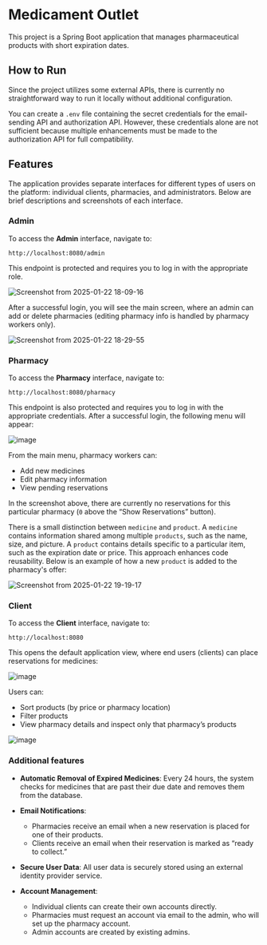 # Medicament Outlet

This project is a Spring Boot application that manages pharmaceutical products with short expiration dates.

## How to Run
Since the project utilizes some external APIs, there is currently no straightforward way to run it locally without additional configuration.

You can create a `.env` file containing the secret credentials for the email-sending API and authorization API. However, these credentials alone are not sufficient because multiple enhancements must be made to the authorization API for full compatibility.

## Features

The application provides separate interfaces for different types of users on the platform: individual clients, pharmacies, and administrators. Below are brief descriptions and screenshots of each interface.

### Admin

To access the **Admin** interface, navigate to:

    http://localhost:8080/admin

This endpoint is protected and requires you to log in with the appropriate role.

![Screenshot from 2025-01-22 18-09-16](https://github.com/user-attachments/assets/7534f609-7134-4652-9520-1c74ea34d53f)

After a successful login, you will see the main screen, where an admin can add or delete pharmacies (editing pharmacy info is handled by pharmacy workers only).

![Screenshot from 2025-01-22 18-29-55](https://github.com/user-attachments/assets/c529736a-6791-4474-b98a-68b55da74f29)

### Pharmacy

To access the **Pharmacy** interface, navigate to:

    http://localhost:8080/pharmacy
    
This endpoint is also protected and requires you to log in with the appropriate credentials. After a successful login, the following menu will appear:

![image](https://github.com/user-attachments/assets/58cba6a6-5cc3-4d86-ab6b-8123b8f951c6)

From the main menu, pharmacy workers can:

- Add new medicines
- Edit pharmacy information
- View pending reservations

In the screenshot above, there are currently no reservations for this particular pharmacy (`0` above the “Show Reservations” button).

There is a small distinction between `medicine` and `product`. A `medicine` contains information shared among multiple `products`, such as the name, size, and picture. A `product` contains details specific to a particular item, such as the expiration date or price. This approach enhances code reusability. Below is an example of how a new `product` is added to the pharmacy's offer:

![Screenshot from 2025-01-22 19-19-17](https://github.com/user-attachments/assets/6fbbda82-5016-4608-98f5-b07ca3132727)


### Client

To access the **Client** interface, navigate to:

    http://localhost:8080

This opens the default application view, where end users (clients) can place reservations for medicines:

![image](https://github.com/user-attachments/assets/db94e43d-ad3f-427e-9699-4976bf41aef5)

Users can:

- Sort products (by price or pharmacy location)
- Filter products
- View pharmacy details and inspect only that pharmacy’s products

![image](https://github.com/user-attachments/assets/47ff4877-ef2e-4c8e-98e2-3a5d0174f58f)

### Additional features

- **Automatic Removal of Expired Medicines**: Every 24 hours, the system checks for medicines that are past their due date and removes them from the database.
- **Email Notifications**:

    - Pharmacies receive an email when a new reservation is placed for one of their products.
    - Clients receive an email when their reservation is marked as “ready to collect.”

- **Secure User Data**: All user data is securely stored using an external identity provider service.
- **Account Management**:

    - Individual clients can create their own accounts directly.
    - Pharmacies must request an account via email to the admin, who will set up the pharmacy account.
    - Admin accounts are created by existing admins.

